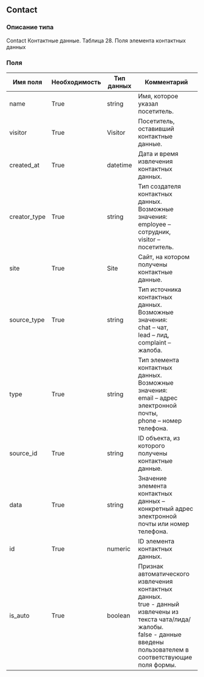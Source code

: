 ## Contact
### Описание типа
Contact
Контактные данные.
Таблица 28. Поля элемента контактных данных

### Поля
| Имя поля | Необходимость | Тип данных | Комментарий |
|---|---|---|---|
|name|True|string|Имя, которое указал посетитель.<br/>|
|visitor|True|Visitor|Посетитель, оставивший контактные данные.<br/>|
|created_at|True|datetime|Дата и время извлечения контактных данных.<br/>|
|creator_type|True|string|Тип создателя контактных данных.<br/>Возможные значения:<br/>employee – сотрудник,<br/>visitor – посетитель.<br/>|
|site|True|Site|Сайт, на котором получены контактные данные.<br/>|
|source_type|True|string|Тип источника контактных данных.<br/>Возможные значения:<br/>chat – чат,<br/>lead – лид,<br/>complaint – жалоба.<br/>|
|type|True|string|Тип элемента контактных данных.<br/>Возможные значения:<br/>email – адрес электронной почты,<br/>phone – номер телефона.<br/>|
|source_id|True|string|ID объекта, из которого получены контактные данные.<br/>|
|data|True|string|Значение элемента контактных данных – конкретный адрес электронной почты или номер телефона.<br/>|
|id|True|numeric|ID элемента контактных данных.<br/>|
|is_auto|True|boolean|Признак автоматического извлечения контактных данных.<br/>true - данный извлечены из текста чата/лида/жалобы.<br/>false - данные введены пользователем в соответствующие поля формы.<br/>|
